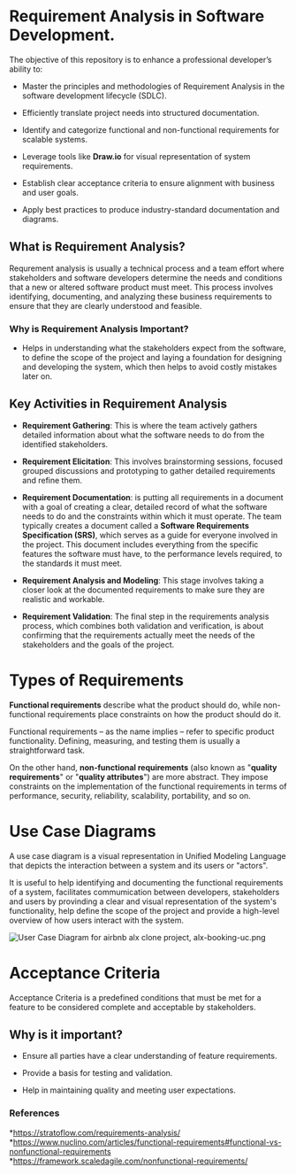 # Requirement Analysis in Software Development.

The objective of this repository is to enhance a professional developer’s ability to:

- Master the principles and methodologies of Requirement Analysis in the software development lifecycle (SDLC).
* Efficiently translate project needs into structured documentation.
+ Identify and categorize functional and non-functional requirements for scalable systems.
- Leverage tools like **Draw.io** for visual representation of system requirements.
* Establish clear acceptance criteria to ensure alignment with business and user goals.
+ Apply best practices to produce industry-standard documentation and diagrams.

## What is Requirement Analysis?

Requrement analysis is usually a technical process and a team effort where stakeholders and software developers determine the needs and conditions that a new or altered software product must meet. This process involves identifying, documenting, and analyzing these business requirements to ensure that they are clearly understood and feasible.

### Why is Requirement Analysis Important?

- Helps in understanding what the stakeholders expect from the software, to define the scope of the project and laying a foundation for designing and developing the system, which then helps to avoid costly mistakes  later on.

## Key Activities in Requirement Analysis

- **Requirement Gathering**: This is where the team actively gathers detailed information about what the software needs to do from the identified stakeholders.
* **Requirement Elicitation**: This involves brainstorming sessions, focused grouped discussions and prototyping to gather detailed requirements and refine them.
+ **Requirement Documentation**: is putting all requirements in a document with a goal of creating a clear, detailed record of what the software needs to do and the constraints within which it must operate. The team typically creates a document called a **Software Requirements Specification (SRS)**, which serves as a guide for everyone involved in the project. This document includes everything from the specific features the software must have, to the performance levels required, to the standards it must meet.
- **Requirement Analysis and Modeling**: This stage involves taking a closer look at the documented requirements to make sure they are realistic and workable.
* **Requirement Validation**: The final step in the requirements analysis process, which combines both validation and verification, is about confirming that the requirements actually meet the needs of the stakeholders and the goals of the project.

# Types of Requirements

**Functional requirements** describe what the product should do, while non-functional requirements place constraints on how the product should do it.

Functional requirements – as the name implies – refer to specific product functionality. Defining, measuring, and testing them is usually a straightforward task.

On the other hand, **non-functional requirements** (also known as "**quality requirements**" or "**quality attributes**") are more abstract. They impose constraints on the implementation of the functional requirements in terms of performance, security, reliability, scalability, portability, and so on.

# Use Case Diagrams

A use case diagram is a visual representation in Unified Modeling Language that depicts the interaction between a system and its users or "actors".

It is useful to help identifying and documenting the functional requirements of a system, facilitates commumication between developers, stakeholders and users by provinding a clear and visual representation of the system's functionality, help define the scope of the project and provide a high-level overview of how users interact with the system.

![User Case Diagram for airbnb alx clone project, alx-booking-uc.png](file:///C:/Users/hp/Alx_front_end_web_development/requirement-analysis/alx-booking-uc.png)

# Acceptance Criteria

Acceptance Criteria is a predefined conditions that must be met for a feature to be considered complete and acceptable by stakeholders.

## Why is it important?

- Ensure all parties have a clear understanding of feature requirements.
* Provide a basis for testing and validation.
+ Help in maintaining quality and meeting user expectations.

### References

*https://stratoflow.com/requirements-analysis/
*https://www.nuclino.com/articles/functional-requirements#functional-vs-nonfunctional-requirements
*https://framework.scaledagile.com/nonfunctional-requirements/


